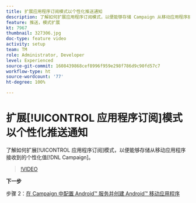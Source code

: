 ```yaml
---
title: 扩展应用程序订阅模式以个性化推送通知
description: 了解如何扩展应用程序订阅模式，以便能够存储 Campaign 从移动应用程序接收到的个性化值。
feature: 推送，模式扩展
kt: 7967
thumbnail: 327306.jpg
doc-type: feature video
activity: setup
team: TM
role: Administrator, Developer
level: Experienced
source-git-commit: 1608439868cef8996f959e298f786d9c90fd57c7
workflow-type: ht
source-wordcount: '77'
ht-degree: 100%

---
```



# 扩展[!UICONTROL 应用程序订阅]模式以个性化推送通知

了解如何扩展[!UICONTROL 应用程序订阅]模式，以便能够存储从移动应用程序接收到的个性化值[!DNL Campaign]。

>[!VIDEO](https://video.tv.adobe.com/v/327306?quality=12)

**下一步**

步骤 2：[在 Campaign 中配置 Android™ 服务并创建 Android™ 移动应用程序](/help/tutorial-get-started-with-push-notifications-for-android/configure-an-android-service-in-campaign.md)
